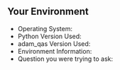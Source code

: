 <!--- Please provide a summary in the title and describe your issue here.
Is this a bug or feature request? If a bug, include all the steps that led to the issue.

If you're looking for help with your code, consider posting a question on StackOverflow instead -->



## Your Environment
<!-- Include details of your environment. -->
* Operating System: 
* Python Version Used: 
* adam_qas Version Used: 
* Environment Information: 
* Question you were trying to ask: